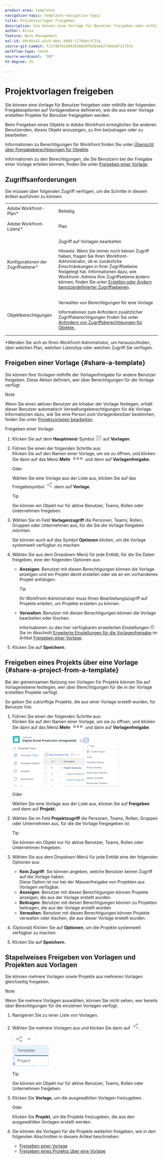 ```yaml
---
product-area: templates
navigation-topic: templates-navigation-topic
title: Projektvorlagen freigeben
description: Sie können eine Vorlage für Benutzer freigeben oder mithilfe der folgenden Freigabeoptionen auf Vorlagenebene definieren, wie die aus einer Vorlage erstellten Projekte für Benutzer freigegeben werden.
author: Alina
feature: Work Management
exl-id: 99c6b241-a2c9-4b6c-b605-177bbbc3f21a
source-git-commit: f21fd0761d942916039f6364e62f489a07217bfe
workflow-type: tm+mt
source-wordcount: '787'
ht-degree: 2%

---
```


# Projektvorlagen freigeben

Sie können eine Vorlage für Benutzer freigeben oder mithilfe der folgenden Freigabeoptionen auf Vorlagenebene definieren, wie die aus einer Vorlage erstellten Projekte für Benutzer freigegeben werden.

Beim Freigeben eines Objekts in Adobe Workfront ermöglichen Sie anderen Benutzenden, dieses Objekt anzuzeigen, zu ihm beizutragen oder zu bearbeiten.

Informationen zu Berechtigungen für Workfront finden Sie unter [Übersicht über Freigabeberechtigungen für Objekte](../../../workfront-basics/grant-and-request-access-to-objects/sharing-permissions-on-objects-overview.md).

Informationen zu den Berechtigungen, die Sie Benutzern bei der Freigabe einer Vorlage erteilen können, finden Sie unter [Freigeben einer Vorlage](../../../workfront-basics/grant-and-request-access-to-objects/share-a-template.md).

## Zugriffsanforderungen

Sie müssen über folgenden Zugriff verfügen, um die Schritte in diesem Artikel ausführen zu können:

<table style="table-layout:auto"> 
 <col> 
 <col> 
 <tbody> 
  <tr> 
   <td role="rowheader">Adobe Workfront-Plan*</td> 
   <td> <p>Beliebig </p> </td> 
  </tr> 
  <tr> 
   <td role="rowheader">Adobe Workfront-Lizenz*</td> 
   <td> <p>Plan </p> </td> 
  </tr> 
  <tr> 
   <td role="rowheader">Konfigurationen der Zugriffsebene*</td> 
   <td> <p>Zugriff auf Vorlagen bearbeiten</p> <p>Hinweis: Wenn Sie immer noch keinen Zugriff haben, fragen Sie Ihren Workfront-Administrator, ob er zusätzliche Einschränkungen in Ihrer Zugriffsebene festgelegt hat. Informationen dazu, wie Workfront-Admins Ihre Zugriffsebene ändern können, finden Sie unter <a href="../../../administration-and-setup/add-users/configure-and-grant-access/create-modify-access-levels.md" class="MCXref xref">Erstellen oder Ändern benutzerdefinierter Zugriffsebenen</a>.</p> </td> 
  </tr> 
  <tr> 
   <td role="rowheader">Objektberechtigungen</td> 
   <td> <p>Verwalten von Berechtigungen für eine Vorlage</p> <p>Informationen zum Anfordern zusätzlicher Zugriffsberechtigungen finden Sie unter <a href="../../../workfront-basics/grant-and-request-access-to-objects/request-access.md" class="MCXref xref">Anfordern von Zugriffsberechtigungen für Objekte </a>.</p> </td> 
  </tr> 
 </tbody> 
</table>

&#42;Wenden Sie sich an Ihren Workfront-Administrator, um herauszufinden, über welchen Plan, welchen Lizenztyp oder welchen Zugriff Sie verfügen.

## Freigeben einer Vorlage {#share-a-template}

Sie können Ihre Vorlagen mithilfe der Vorlagenfreigabe für andere Benutzer freigeben. Diese Aktion definiert, wer über Berechtigungen für die Vorlage verfügt.

>[!NOTE]
>
>Wenn Sie einen aktiven Benutzer als Inhaber der Vorlage festlegen, erhält dieser Benutzer automatisch Verwaltungsberechtigungen für die Vorlage. Informationen dazu, wie Sie eine Person zum Vorlagenbesitzer bestimmen, finden Sie unter [Projektvorlagen bearbeiten](../../../manage-work/projects/create-and-manage-templates/edit-templates.md).

Freigeben einer Vorlage:

1. Klicken Sie auf dem **Hauptmenü**-Symbol ![Hauptmenüsymbol](assets/main-menu-icon.png) auf **Vorlagen**.

1. Führen Sie einen der folgenden Schritte aus:\
   Klicken Sie auf den Namen einer Vorlage, um sie zu öffnen, und klicken Sie dann auf das Menü **Mehr** ![Mehr-Symbol](assets/qs-more-icon-on-an-object.png) und dann auf **Vorlagenfreigabe**.

   Oder

   Wählen Sie eine Vorlage aus der Liste aus, klicken Sie auf das Freigabesymbol ![](assets/share-icon.png) dann auf **Vorlage.**

   >[!TIP]
   >
   >Sie können ein Objekt nur für aktive Benutzer, Teams, Rollen oder Unternehmen freigeben.

1. Wählen Sie im Feld **Vorlagenzugriff** die Personen, Teams, Rollen, Gruppen oder Unternehmen aus, für die Sie die Vorlage freigeben möchten.

   Sie können auch auf das Symbol **Optionen** klicken, um die Vorlage systemweit verfügbar zu machen:

1. Wählen Sie aus dem Dropdown-Menü für jede Entität, für die Sie Daten freigeben, eine der folgenden Optionen aus:

   * **Anzeigen**: Benutzer mit diesen Berechtigungen können die Vorlage anzeigen und ein Projekt damit erstellen oder sie an ein vorhandenes Projekt anhängen.

     >[!TIP]
     >
     >Ihr Workfront-Administrator muss Ihnen Bearbeitungszugriff auf Projekte erteilen, um Projekte erstellen zu können.

   * **Verwalten**: Benutzer mit diesen Berechtigungen können die Vorlage bearbeiten oder löschen.

     Informationen zu den hier verfügbaren erweiterten Einstellungen ![](assets/gear-icon-in-access-levels.png) Sie im Abschnitt [Erweiterte Einstellungen für die Vorlagenfreigabe](../../../workfront-basics/grant-and-request-access-to-objects/share-a-template.md#template-permissions) im Artikel [Freigeben einer Vorlage](../../../workfront-basics/grant-and-request-access-to-objects/share-a-template.md).

1. Klicken Sie auf **Speichern**.

## Freigeben eines Projekts über eine Vorlage {#share-a-project-from-a-template}

Bei der gemeinsamen Nutzung von Vorlagen für Projekte können Sie auf Vorlagenebene festlegen, wer über Berechtigungen für die in der Vorlage erstellten Projekte verfügt.

So geben Sie zukünftige Projekte, die aus einer Vorlage erstellt wurden, für Benutzer frei:

1. Führen Sie einen der folgenden Schritte aus:\
   Klicken Sie auf den Namen einer Vorlage, um sie zu öffnen, und klicken Sie dann auf das Menü **Mehr** ![Mehr-Symbol](assets/qs-more-icon-on-an-object.png) und dann auf **Vorlagenfreigabe**.

   ![Projekt aus Vorlage freigeben](assets/project-sharing-on-template-nwe-2022-350x172.png)

   Oder

   Wählen Sie eine Vorlage aus der Liste aus, klicken Sie auf **Freigeben** und dann auf **Projekt.**

1. Wählen Sie im Feld **Projektzugriff** die Personen, Teams, Rollen, Gruppen oder Unternehmen aus, für die die Vorlage freigegeben ist.

   >[!TIP]
   >
   >Sie können ein Objekt nur für aktive Benutzer, Teams, Rollen oder Unternehmen freigeben.

1. Wählen Sie aus dem Dropdown-Menü für jede Entität eine der folgenden Optionen aus:

   * **Kein Zugriff**: Sie können angeben, welche Benutzer keinen Zugriff auf die Vorlage haben.\
     Diese Option ist nur bei der Massenfreigabe von Projekten aus Vorlagen verfügbar. 
   * **Anzeigen**: Benutzer mit diesen Berechtigungen können Projekte anzeigen, die aus der Vorlage erstellt wurden.
   * **Beitragen**: Benutzer mit diesen Berechtigungen können zu Projekten beitragen, die aus der Vorlage erstellt wurden 
   * **Verwalten**: Benutzer mit diesen Berechtigungen können Projekte verwalten oder löschen, die aus dieser Vorlage erstellt wurden.

1. (Optional) Klicken Sie auf **Optionen**, um die Projekte systemweit verfügbar zu machen.
1. Klicken Sie auf **Speichern**.

<!--
<div data-mc-conditions="QuicksilverOrClassic.Draft mode">
<h3>Overview of project sharing from other sources</h3>
<p>You may already have been assigned access to projects from other areas of Workfront. <br>You may have been assigned access to projects from the following areas: </p>
<ul>
<li>When a project is created<br>For more information about sharing projects when the project is created, see the "Access" section in <a href="../../../manage-work/projects/manage-projects/edit-projects.md" class="MCXref xref">Edit projects</a>.</li>
<li>When your Workfront administrator sets user access levels<br>For more information about setting access levels, see <a href="../../../administration-and-setup/add-users/configure-and-grant-access/create-modify-access-levels.md" class="MCXref xref">Create or modify custom access levels</a>.</li>
<li>When using the project access template</li>
</ul>
<p>When using the Template Project Sharing feature, if a user's access to a project is View, but you set the access permissions for Template Project Sharing to Manage, the user will have Manage permission for every project created using this specific template. The user will only have View permission for the other projects they are on.</p>
</div>
-->

## Stapelweises Freigeben von Vorlagen und Projekten aus Vorlagen

Sie können mehrere Vorlagen sowie Projekte aus mehreren Vorlagen gleichzeitig freigeben.

>[!NOTE]
>
>Wenn Sie mehrere Vorlagen auswählen, können Sie nicht sehen, wer bereits über Berechtigungen für die einzelnen Vorlagen verfügt.

1. Navigieren Sie zu einer Liste von Vorlagen.
1. Wählen Sie mehrere Vorlagen aus und klicken Sie dann auf ![Freigeben](assets/share-icon.png).

   ![Vorlagen oder Projekte stapelweise freigeben](assets/share-templates-projects-in-bulk-link-in-toolbar-nwe-2022.png)

   >[!TIP]
   >
   >Sie können ein Objekt nur für aktive Benutzer, Teams, Rollen oder Unternehmen freigeben.

1. Klicken Sie **Vorlage**, um die ausgewählten Vorlagen freizugeben.

   Oder

   Klicken Sie **Projekt**, um die Projekte freizugeben, die aus den ausgewählten Vorlagen erstellt werden.

1. Sie können die Vorlagen für die Projekte weiterhin freigeben, wie in den folgenden Abschnitten in diesem Artikel beschrieben:

   * [Freigeben einer Vorlage](#share-a-template)
   * [Freigeben eines Projekts über eine Vorlage](#share-a-project-from-a-template)

